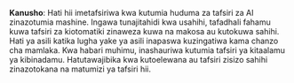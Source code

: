 

**Kanusho**:
Hati hii imetafsiriwa kwa kutumia huduma za tafsiri za AI zinazotumia mashine. Ingawa tunajitahidi kwa usahihi, tafadhali fahamu kuwa tafsiri za kiotomatiki zinaweza kuwa na makosa au kutokuwa sahihi. Hati ya asili katika lugha yake ya asili inapaswa kuzingatiwa kama chanzo cha mamlaka. Kwa habari muhimu, inashauriwa kutumia tafsiri ya kitaalamu ya kibinadamu. Hatutawajibika kwa kutoelewana au tafsiri zisizo sahihi zinazotokana na matumizi ya tafsiri hii.